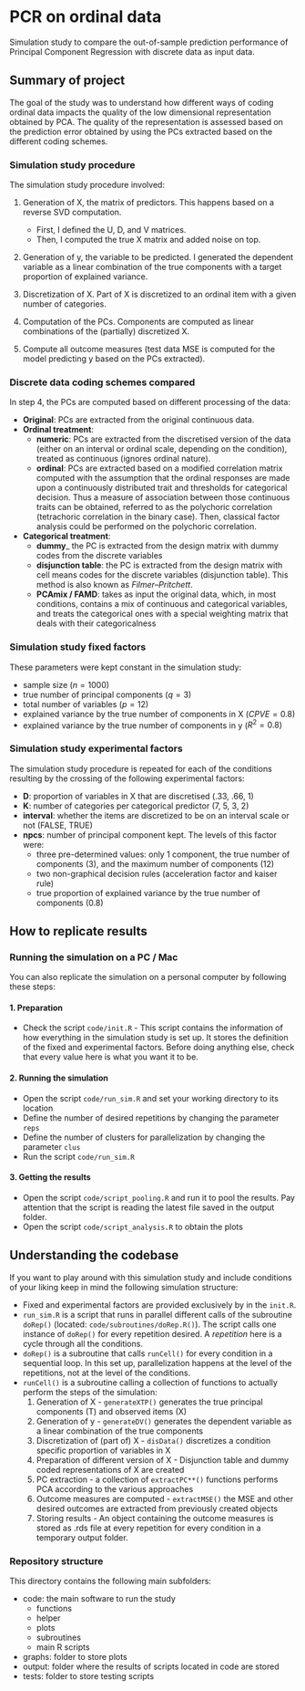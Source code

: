 # PCR on ordinal data

Simulation study to compare the out-of-sample prediction performance of Principal Component Regression with discrete data as input data.

## Summary of project
The goal of the study was to understand how different ways of coding ordinal data impacts the quality of the low dimensional representation obtained by PCA.
The quality of the representation is assessed based on the prediction error obtained by using the PCs extracted based on the different coding schemes.

### Simulation study procedure

The simulation study procedure involved:

1. Generation of X, the matrix of predictors. This happens based on a reverse SVD computation.

   - First, I defined the U, D, and V matrices.
   - Then, I computed the true X matrix and added noise on top.

2. Generation of y, the variable to be predicted. I generated the dependent variable as a linear combination of the true components with a target proportion of explained variance.
3. Discretization of X. Part of X is discretized to an ordinal item with a given number of categories.
4. Computation of the PCs. Components are computed as linear combinations of the (partially) discretized X.
5. Compute all outcome measures (test data MSE is computed for the model predicting y based on the PCs extracted).

### Discrete data coding schemes compared

In step 4, the PCs are computed based on different processing of the data:

- **Original**: PCs are extracted from the original continuous data.
- **Ordinal treatment**:
  - **numeric**: PCs are extracted from the discretised version of the data (either on an interval or ordinal scale, depending on the condition), treated as continuous (ignores ordinal nature).
  - **ordinal**: PCs are extracted based on a modified correlation matrix computed with the assumption that the ordinal responses are made upon a continuously distributed trait and thresholds for categorical decision. Thus a measure of association between those continuous traits can be obtained, referred to as the polychoric correlation (tetrachoric correlation in the binary case). Then, classical factor analysis could be performed on the polychoric correlation.
- **Categorical treatment**:
  - **dummy**_ the PC is extracted from the design matrix with dummy codes from the discrete variables
  - **disjunction table**: the PC is extracted from the design matrix with cell means codes for the discrete variables (disjunction table). This method is also known as *Filmer–Pritchett*.
  - **PCAmix / FAMD**: takes as input the original data, which, in most conditions, contains a mix of continuous and categorical variables, and treats the categorical ones with a special weighting matrix that deals with their categoricalness

### Simulation study fixed factors

These parameters were kept constant in the simulation study:

- sample size ($n = 1000$)
- true number of principal components ($q = 3$)
- total number of variables ($p = 12$)
- explained variance by the true number of components in X ($CPVE = 0.8$)
- explained variance by the true number of components in y ($R^2 = 0.8$)

### Simulation study experimental factors

The simulation study procedure is repeated for each of the conditions resulting by the crossing of the following experimental factors:

- **D**: proportion of variables in X that are discretised (.33, .66, 1)
- **K**: number of categories per categorical predictor (7, 5, 3, 2)
- **interval**: whether the items are discretized to be on an interval scale or not (FALSE, TRUE) 
- **npcs**: number of principal component kept. The levels of this factor were:
  - three pre-determined values: only 1 component, the true number of components (3), and the maximum number of components (12)
  - two non-graphical decision rules (acceleration factor and kaiser rule)
  - true proportion of explained variance by the true number of components (0.8)

## How to replicate results

### Running the simulation on a PC / Mac

You can also replicate the simulation on a personal computer by following these steps: 

#### 1. Preparation
- Check the script `code/init.R` - 
  This script contains the information of how everything in the simulation study is set up. 
  It stores the definition of the fixed and experimental factors. Before doing anything else,
  check that every value here is what you want it to be.

#### 2. Running the simulation
- Open the script `code/run_sim.R` and set your working directory to its location
- Define the number of desired repetitions by changing the parameter `reps`
- Define the number of clusters for parallelization by changing the parameter `clus`
- Run the script `code/run_sim.R`

#### 3. Getting the results
- Open the script `code/script_pooling.R` and run it to pool the results. 
  Pay attention that the script is reading the latest file saved in the 
  output folder.
- Open the script `code/script_analysis.R` to obtain the plots

## Understanding the codebase
If you want to play around with this simulation study and 
include conditions of your liking keep in mind the following simulation structure:
- Fixed and experimental factors are provided exclusively by in the
  `init.R`.
- `run_sim.R` is a script that runs in parallel different calls of 
  the subroutine `doRep()` (located: `code/subroutines/doRep.R()`).
  The script calls one instance of `doRep()` for every repetition 
  desired. A *repetition* here is a cycle through all the conditions.
- `doRep()` is a subroutine that calls `runCell()` for every condition 
  in a sequential loop. 
  In this set up, parallelization happens at the level of the repetitions,
  not at the level of the conditions.
- `runCell()` is a subroutine calling a collection of functions to
  actually perform the steps of the simulation:
  1. Generation of X - `generateXTP()` generates the true principal components (T) 
     and observed items (X)
  2. Generation of y - `generateDV()` generates the dependent variable as a linear 
     combination of the true components
  3. Discretization of (part of) X - `disData()` discretizes a condition specific 
     proportion of variables in X
  4. Preparation of different version of X - Disjunction table and dummy coded representations
     of X are created
  5. PC extraction - a collection of `extractPC**()` functions performs PCA according to the 
     various approaches
  6. Outcome measures are computed - `extractMSE()` the MSE and other desired outcomes are
     extracted from previously created objects
  7. Storing results - An object containing the outcome measures is stored as .rds file 
     at every repetition for every condition in a temporary output folder.

### Repository structure

This directory contains the following main subfolders:

- code: the main software to run the study
  - functions
  - helper
  - plots
  - subroutines
  - main R scripts
- graphs: folder to store plots
- output: folder where the results of scripts located in code are stored
- tests: folder to store testing scripts

